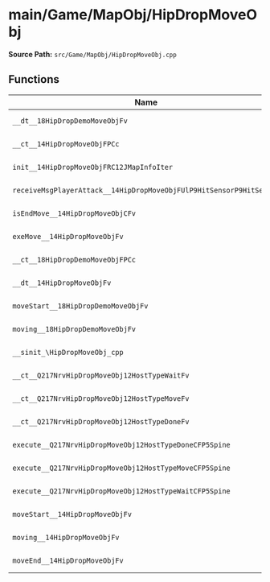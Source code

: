 # main/Game/MapObj/HipDropMoveObj

**Source Path:** `src/Game/MapObj/HipDropMoveObj.cpp`

## Functions

| Name | Address | Match % |
|------|---------|---------|
| `__dt__18HipDropDemoMoveObjFv` | `0x801E4C78` | :x: (95.7%) |
| `__ct__14HipDropMoveObjFPCc` | `0x801E4CD0` | :white_check_mark: (100.0%) |
| `init__14HipDropMoveObjFRC12JMapInfoIter` | `0x801E4D14` | :white_check_mark: (100.0%) |
| `receiveMsgPlayerAttack__14HipDropMoveObjFUlP9HitSensorP9HitSensor` | `0x801E4E4C` | :white_check_mark: (100.0%) |
| `isEndMove__14HipDropMoveObjCFv` | `0x801E4EF0` | :white_check_mark: (100.0%) |
| `exeMove__14HipDropMoveObjFv` | `0x801E4EF4` | :white_check_mark: (100.0%) |
| `__ct__18HipDropDemoMoveObjFPCc` | `0x801E5118` | :white_check_mark: (100.0%) |
| `__dt__14HipDropMoveObjFv` | `0x801E515C` | :x: (95.7%) |
| `moveStart__18HipDropDemoMoveObjFv` | `0x801E51B8` | :white_check_mark: (100.0%) |
| `moving__18HipDropDemoMoveObjFv` | `0x801E5244` | :x: (78.1%) |
| `__sinit_\HipDropMoveObj_cpp` | `0x801E52C0` | :white_check_mark: (100.0%) |
| `__ct__Q217NrvHipDropMoveObj12HostTypeWaitFv` | `0x801E52F4` | :white_check_mark: (100.0%) |
| `__ct__Q217NrvHipDropMoveObj12HostTypeMoveFv` | `0x801E5304` | :white_check_mark: (100.0%) |
| `__ct__Q217NrvHipDropMoveObj12HostTypeDoneFv` | `0x801E5314` | :white_check_mark: (100.0%) |
| `execute__Q217NrvHipDropMoveObj12HostTypeDoneCFP5Spine` | `0x801E5324` | :white_check_mark: (100.0%) |
| `execute__Q217NrvHipDropMoveObj12HostTypeMoveCFP5Spine` | `0x801E5328` | :white_check_mark: (100.0%) |
| `execute__Q217NrvHipDropMoveObj12HostTypeWaitCFP5Spine` | `0x801E5330` | :white_check_mark: (100.0%) |
| `moveStart__14HipDropMoveObjFv` | `0x801E5334` | :white_check_mark: (100.0%) |
| `moving__14HipDropMoveObjFv` | `0x801E5338` | :white_check_mark: (100.0%) |
| `moveEnd__14HipDropMoveObjFv` | `0x801E533C` | :white_check_mark: (100.0%) |